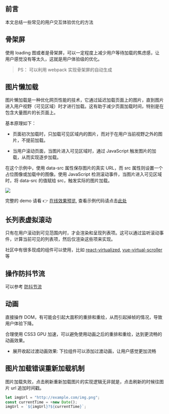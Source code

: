 ## 前言

本文总结一些常见的用户交互体验优化的方法

## 骨架屏

使用 loading 图或者是骨架屏，可以一定程度上减少用户等待加载的焦虑感，让用户感觉没有等太久，这就是用户体验级的优化。

> PS： 可以利用 webpack 实现骨架屏的自动生成

## 图片懒加载

图片懒加载是一种优化网页性能的技术，它通过延迟加载页面上的图片，直到图片进入用户视野（可见区域）时才进行加载。这有助于减少页面加载时间，特别是在包含大量图片的长页面上。

基本原理如下：

- 页面初次加载时，只加载可见区域内的图片，而对于在用户当前视野之外的图片，不提前加载。

- 当用户滚动页面，当图片进入可见区域时，通过 JavaScript 触发图片的加载，从而实现逐步加载。

在这个示例中，使用 data-src 属性保存图片的真实 URL，而 src 属性则设置一个占位图像或加载中的图像。使用 JavaScript 检测滚动事件，当图片进入可见区域时，将 data-src 的值赋给 src，触发实际的图片加载。

![](https://cdn.jsdelivr.net/gh/chenxiaoyao6228/cloudimg@main/2023/lazy-load.gif)

完整的 demo 请看 👉 [在线效果预览](https://chenxiaoyao6228.github.io/html-preview/?https://github.com/chenxiaoyao6228/fe-notes/blob/main/性能优化/_demo/lazy-load/index.html), 查看示例代码请点击[此处](https://github.com/chenxiaoyao6228/fe-notes/blob/main/性能优化/_demo/lazy-load/index.html)

## 长列表虚拟滚动

只有在用户滚动到可见范围内时，才会渲染和呈现列表项。这可以通过监听滚动事件，计算当前可见的列表项，然后仅渲染这些项来实现。

社区中有很多现成的组件可以使用，比如 [react-virtualized](https://github.com/bvaughn/react-virtualized), [vue-virtual-scroller](https://github.com/Akryum/vue-virtual-scroller) 等

## 操作防抖节流

可以参考 [防抖节流](https://github.com/chenxiaoyao6228/fe-notes/blob/main/%E4%BB%A3%E7%A0%81%E6%89%8B%E5%86%99%E9%A2%98/%E9%98%B2%E6%8A%96%E8%8A%82%E6%B5%81.md)

## 动画

直接操作 DOM，有可能会引起大面积的重排和重绘，从而引起掉帧的情况，导致用户体验下降。

合理使用 CSS3 GPU 加速，可以避免使用动画之后的重排和重绘，达到更流畅的动画效果。

- 展开收起过渡动画效果: 下拉组件可以添加过渡动画，让用户感觉更加流畅

## 图片加载错误重新加载机制

图片加载失败，点击刷新重新加载图片的实现逻辑无非就是，点击刷新的时候往图片 url 追加时间戳。

```js
let imgUrl = "http://example.com/img.png";
const currentTime = +new Date();
imgUrl = `${imgUrl}?${currentTime}`;
```
